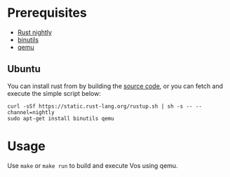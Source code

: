 # Prerequisites

* [Rust nightly](http://www.rust-lang.org/)
* [binutils](http://www.gnu.org/software/binutils/)
* [qemu](http://wiki.qemu.org/Main_Page)

## Ubuntu

You can install rust from by building the [source code][rsrc], or you
can fetch and execute the simple script below:

```
curl -sSf https://static.rust-lang.org/rustup.sh | sh -s -- --channel=nightly
sudo apt-get install binutils qemu
```

[rsrc]: https://github.com/rust-lang/rust#building-from-source

# Usage

Use `make` or `make run` to build and execute Vos using qemu.

